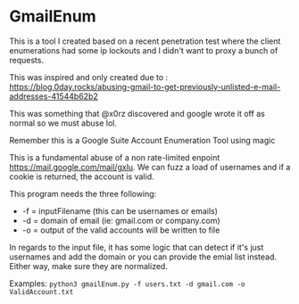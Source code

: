 # GmailEnum
This is a tool I created based on a recent penetration test where the client enumerations had some ip lockouts and I didn't want to proxy a bunch of requests.

This was inspired and only created due to : https://blog.0day.rocks/abusing-gmail-to-get-previously-unlisted-e-mail-addresses-41544b62b2

This was something that @x0rz discovered and google wrote it off as normal so we must abuse lol.

Remember this is a Google Suite Account Enumeration Tool using magic 

This is a fundamental abuse of a non rate-limited enpoint https://mail.google.com/mail/gxlu. We can fuzz a load of usernames and if a cookie is returned, the account is valid.


This program needs the three following:
 - -f = inputFilename (this can be usernames or emails)
 - -d = domain of email (ie: gmail.com or company.com)
 - -o = output of the valid accounts will be written to file

In regards to the input file, it has some logic that can detect if it's just usernames and add the domain or you can provide the emial list instead. Either way, make sure they are normalized.  


Examples:
`python3 gmailEnum.py -f users.txt -d gmail.com -o ValidAccount.txt`